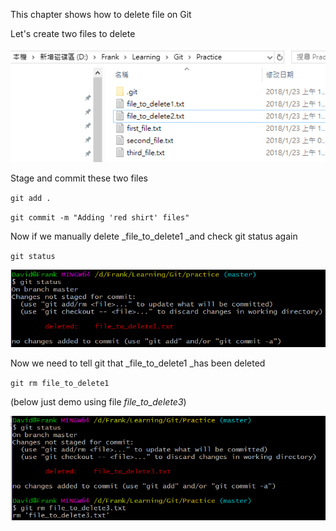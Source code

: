 This chapter shows how to delete file on Git

Let's create two files to delete

![](/assets/deleteFile)

Stage and commit these two files

`git add .`

`git commit -m "Adding 'red shirt' files"`

Now if we manually delete \_file\_to\_delete1 \_and check git status again

`git status`

![](/assets/gitDeleteManually)

Now we need to tell git that \_file\_to\_delete1 \_has been deleted

`git rm file_to_delete1`

\(below just demo using file _file\_to\_delete3_\)

![](/assets/gitdelete2)

